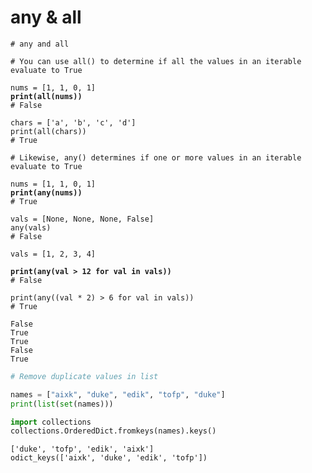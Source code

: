 # any & all

<pre class="language-python"><code class="lang-python"># any and all

# You can use all() to determine if all the values in an iterable evaluate to True

nums = [1, 1, 0, 1]
<strong>print(all(nums))
</strong># False

chars = ['a', 'b', 'c', 'd']
print(all(chars))
# True

# Likewise, any() determines if one or more values in an iterable evaluate to True

nums = [1, 1, 0, 1]
<strong>print(any(nums))
</strong># True

vals = [None, None, None, False]
any(vals)
# False

vals = [1, 2, 3, 4]

<strong>print(any(val > 12 for val in vals))
</strong># False

print(any((val * 2) > 6 for val in vals))
# True
</code></pre>

```
False
True
True
False
True
```

```python
# Remove duplicate values in list

names = ["aixk", "duke", "edik", "tofp", "duke"]
print(list(set(names)))

import collections
collections.OrderedDict.fromkeys(names).keys()
```

```
['duke', 'tofp', 'edik', 'aixk']
odict_keys(['aixk', 'duke', 'edik', 'tofp'])
```
